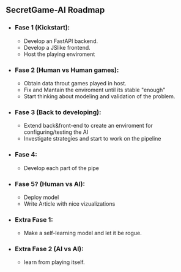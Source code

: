 ## SecretGame-AI Roadmap

* ### Fase 1 (Kickstart):
  * Develop an FastAPI backend.
  * Develop a JSlike frontend.
  * Host the  playing enviroment
* ### Fase 2 (Human vs Human games):
  * Obtain data throut games played in host.
  * Fix and Mantain the enviroment until its stable "enough"
  * Start thinking about modeling and validation of the problem.
* ### Fase 3 (Back to developing):
  * Extend back&front-end to create an enviroment for configuring/testing the AI
  * Investigate strategies and start to work on the pipeline
* ### Fase 4:
  * Develop each part of the pipe
* ### Fase 5? (Human vs AI):
  * Deploy model
  * Write Article with nice vizualizations
* ### Extra Fase 1:
  * Make a self-learning model and let it be rogue.  
* ### Extra Fase 2 (AI vs AI):
  * learn from playing itself.    
